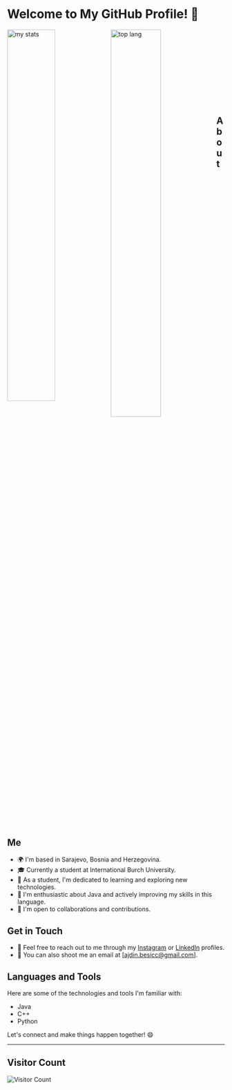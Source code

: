 # Welcome to My GitHub Profile! 👋

<img alt="my stats" align="left" width="47%" src="https://github-readme-stats.vercel.app/api?username=Besha101&show_icons=true&theme=radical&show=prs_merged_percentage"/>
<img alt="top lang" align="left" width="48%" src="https://github-readme-stats.vercel.app/api/top-langs/?username=Besha101&theme=radical&layout=compact&langs_count=4"/>

<br>
<br>
<br>
<br>
<br>
<br>
<br>
<br>
<br>
<br>

## About Me

- 🌍 I'm based in Sarajevo, Bosnia and Herzegovina.
- 🎓 Currently a student at International Burch University.
- 💼 As a student, I'm dedicated to learning and exploring new technologies.
- 🌱 I'm enthusiastic about Java and actively improving my skills in this language.
- 🤝 I'm open to collaborations and contributions.


## Get in Touch

- 💬 Feel free to reach out to me through my [Instagram](https://www.instagram.com/_ajdin_b/) or [LinkedIn](https://www.linkedin.com/in/besha101/) profiles.
- 📧 You can also shoot me an email at [ajdin.besicc@gmail.com].


## Languages and Tools

Here are some of the technologies and tools I'm familiar with:

- Java
- C++
- Python


Let's connect and make things happen together! 😄

---

## Visitor Count

![Visitor Count](https://profile-counter.glitch.me/Besha101/count.svg)
